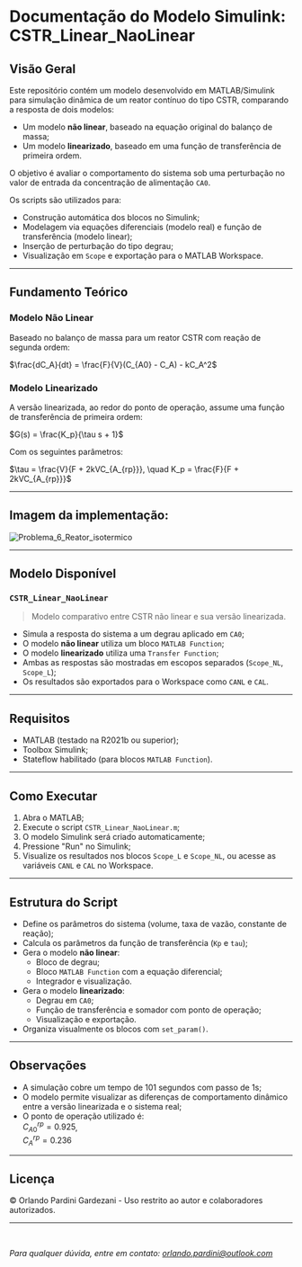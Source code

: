 # Documentação do Modelo Simulink: CSTR_Linear_NaoLinear

##  Visão Geral

Este repositório contém um modelo desenvolvido em MATLAB/Simulink para simulação dinâmica de um reator contínuo do tipo CSTR, comparando a resposta de dois modelos:

* Um modelo **não linear**, baseado na equação original do balanço de massa;
* Um modelo **linearizado**, baseado em uma função de transferência de primeira ordem.

O objetivo é avaliar o comportamento do sistema sob uma perturbação no valor de entrada da concentração de alimentação `CA0`.

Os scripts são utilizados para:

* Construção automática dos blocos no Simulink;
* Modelagem via equações diferenciais (modelo real) e função de transferência (modelo linear);
* Inserção de perturbação do tipo degrau;
* Visualização em `Scope` e exportação para o MATLAB Workspace.

---

##  Fundamento Teórico

### Modelo Não Linear

Baseado no balanço de massa para um reator CSTR com reação de segunda ordem:

$\frac{dC_A}{dt} = \frac{F}{V}(C_{A0} - C_A) - kC_A^2$

### Modelo Linearizado

A versão linearizada, ao redor do ponto de operação, assume uma função de transferência de primeira ordem:

$G(s) = \frac{K_p}{\tau s + 1}$

Com os seguintes parâmetros:

$\tau = \frac{V}{F + 2kVC_{A_{rp}}}, \quad K_p = \frac{F}{F + 2kVC_{A_{rp}}}$

---

##  Imagem da implementação:

![Problema_6_Reator_isotermico](https://github.com/user-attachments/assets/d59baf4f-4e0c-4cff-b7ba-103b62cbfa53)

---

##  Modelo Disponível

### `CSTR_Linear_NaoLinear`

> Modelo comparativo entre CSTR não linear e sua versão linearizada.

* Simula a resposta do sistema a um degrau aplicado em `CA0`;
* O modelo **não linear** utiliza um bloco `MATLAB Function`;
* O modelo **linearizado** utiliza uma `Transfer Function`;
* Ambas as respostas são mostradas em escopos separados (`Scope_NL`, `Scope_L`);
* Os resultados são exportados para o Workspace como `CANL` e `CAL`.

---

##  Requisitos

* MATLAB (testado na R2021b ou superior);
* Toolbox Simulink;
* Stateflow habilitado (para blocos `MATLAB Function`).

---

##  Como Executar

1. Abra o MATLAB;
2. Execute o script `CSTR_Linear_NaoLinear.m`;
3. O modelo Simulink será criado automaticamente;
4. Pressione "Run" no Simulink;
5. Visualize os resultados nos blocos `Scope_L` e `Scope_NL`, ou acesse as variáveis `CANL` e `CAL` no Workspace.

---

##  Estrutura do Script

* Define os parâmetros do sistema (volume, taxa de vazão, constante de reação);
* Calcula os parâmetros da função de transferência (`Kp` e `tau`);
* Gera o modelo **não linear**:
  - Bloco de degrau;
  - Bloco `MATLAB Function` com a equação diferencial;
  - Integrador e visualização.
* Gera o modelo **linearizado**:
  - Degrau em `CA0`;
  - Função de transferência e somador com ponto de operação;
  - Visualização e exportação.
* Organiza visualmente os blocos com `set_param()`.

---

##  Observações

* A simulação cobre um tempo de 101 segundos com passo de 1s;
* O modelo permite visualizar as diferenças de comportamento dinâmico entre a versão linearizada e o sistema real;
* O ponto de operação utilizado é:  
  $C_{A0}^{rp} = 0.925$,  
  $C_{A}^{rp} = 0.236$

---

##  Licença

© Orlando Pardini Gardezani - Uso restrito ao autor e colaboradores autorizados.

---

</br>

*Para qualquer dúvida, entre em contato: [orlando.pardini@outlook.com](mailto:orlando.pardini@outlook.com)*

